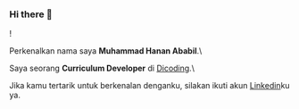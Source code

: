 ### Hi there 👋
! 

Perkenalkan nama saya **Muhammad Hanan Ababil**.\

Saya seorang **Curriculum Developer** di [Dicoding](https://www.dicoding.com/).\

Jika kamu tertarik untuk berkenalan denganku, silakan ikuti akun [Linkedin](https://www.linkedin.com/in/muhammad-hanan-ababil-638674231/)ku ya.
